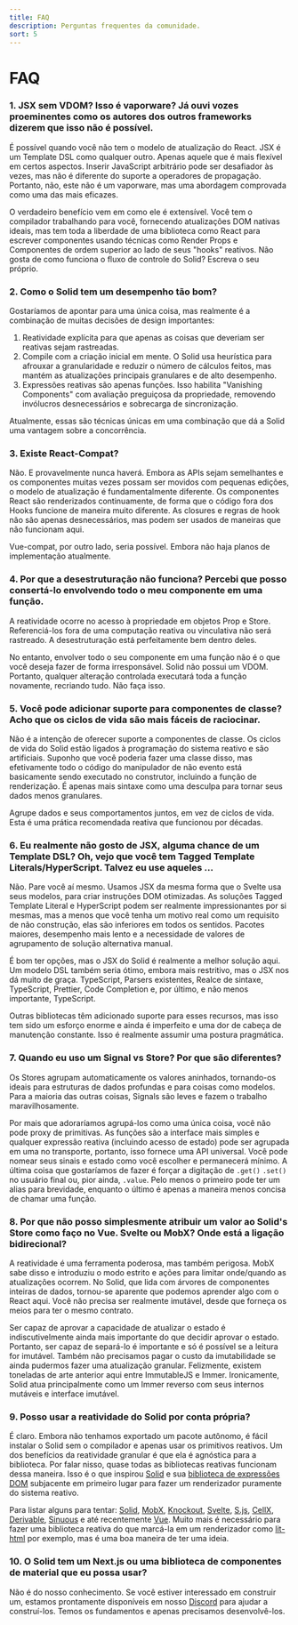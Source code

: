 ```yaml
---
title: FAQ
description: Perguntas frequentes da comunidade.
sort: 5
---
```


# FAQ

### 1. JSX sem VDOM? Isso é vaporware? Já ouvi vozes proeminentes como os autores dos outros frameworks dizerem que isso não é possível.

É possível quando você não tem o modelo de atualização do React. JSX é um Template DSL como qualquer outro. Apenas aquele que é mais flexível em certos aspectos. Inserir JavaScript arbitrário pode ser desafiador às vezes, mas não é diferente do suporte a operadores de propagação. Portanto, não, este não é um vaporware, mas uma abordagem comprovada como uma das mais eficazes.

O verdadeiro benefício vem em como ele é extensível. Você tem o compilador trabalhando para você, fornecendo atualizações DOM nativas ideais, mas tem toda a liberdade de uma biblioteca como React para escrever componentes usando técnicas como Render Props e Componentes de ordem superior ao lado de seus "hooks" reativos. Não gosta de como funciona o fluxo de controle do Solid? Escreva o seu próprio.

### 2. Como o Solid tem um desempenho tão bom?

Gostaríamos de apontar para uma única coisa, mas realmente é a combinação de muitas decisões de design importantes:

1. Reatividade explícita para que apenas as coisas que deveriam ser reativas sejam rastreadas.
2. Compile com a criação inicial em mente. O Solid usa heurística para afrouxar a granularidade e reduzir o número de cálculos feitos, mas mantém as atualizações principais granulares e de alto desempenho.
3. Expressões reativas são apenas funções. Isso habilita "Vanishing Components" com avaliação preguiçosa da propriedade, removendo invólucros desnecessários e sobrecarga de sincronização.

Atualmente, essas são técnicas únicas em uma combinação que dá a Solid uma vantagem sobre a concorrência.

### 3. Existe React-Compat?

Não. E provavelmente nunca haverá. Embora as APIs sejam semelhantes e os componentes muitas vezes possam ser movidos com pequenas edições, o modelo de atualização é fundamentalmente diferente. Os componentes React são renderizados continuamente, de forma que o código fora dos Hooks funcione de maneira muito diferente. As closures e regras de hook não são apenas desnecessários, mas podem ser usados de maneiras que não funcionam aqui.

Vue-compat, por outro lado, seria possível. Embora não haja planos de implementação atualmente.

### 4. Por que a desestruturação não funciona? Percebi que posso consertá-lo envolvendo todo o meu componente em uma função.

A reatividade ocorre no acesso à propriedade em objetos Prop e Store. Referenciá-los fora de uma computação reativa ou vinculativa não será rastreado. A desestruturação está perfeitamente bem dentro deles.

No entanto, envolver todo o seu componente em uma função não é o que você deseja fazer de forma irresponsável. Solid não possui um VDOM. Portanto, qualquer alteração controlada executará toda a função novamente, recriando tudo. Não faça isso.

### 5. Você pode adicionar suporte para componentes de classe? Acho que os ciclos de vida são mais fáceis de raciocinar.

Não é a intenção de oferecer suporte a componentes de classe. Os ciclos de vida do Solid estão ligados à programação do sistema reativo e são artificiais. Suponho que você poderia fazer uma classe disso, mas efetivamente todo o código do manipulador de não evento está basicamente sendo executado no construtor, incluindo a função de renderização. É apenas mais sintaxe como uma desculpa para tornar seus dados menos granulares.

Agrupe dados e seus comportamentos juntos, em vez de ciclos de vida. Esta é uma prática recomendada reativa que funcionou por décadas.

### 6. Eu realmente não gosto de JSX, alguma chance de um Template DSL? Oh, vejo que você tem Tagged Template Literals/HyperScript. Talvez eu use aqueles ...

Não. Pare você aí mesmo. Usamos JSX da mesma forma que o Svelte usa seus modelos, para criar instruções DOM otimizadas. As soluções Tagged Template Literal e HyperScript podem ser realmente impressionantes por si mesmas, mas a menos que você tenha um motivo real como um requisito de não construção, elas são inferiores em todos os sentidos. Pacotes maiores, desempenho mais lento e a necessidade de valores de agrupamento de solução alternativa manual.

É bom ter opções, mas o JSX do Solid é realmente a melhor solução aqui. Um modelo DSL também seria ótimo, embora mais restritivo, mas o JSX nos dá muito de graça. TypeScript, Parsers existentes, Realce de sintaxe, TypeScript, Prettier, Code Completion e, por último, e não menos importante, TypeScript.

Outras bibliotecas têm adicionado suporte para esses recursos, mas isso tem sido um esforço enorme e ainda é imperfeito e uma dor de cabeça de manutenção constante. Isso é realmente assumir uma postura pragmática.

### 7. Quando eu uso um Signal vs Store? Por que são diferentes?

Os Stores agrupam automaticamente os valores aninhados, tornando-os ideais para estruturas de dados profundas e para coisas como modelos. Para a maioria das outras coisas, Signals são leves e fazem o trabalho maravilhosamente.

Por mais que adoraríamos agrupá-los como uma única coisa, você não pode proxy de primitivas. As funções são a interface mais simples e qualquer expressão reativa (incluindo acesso de estado) pode ser agrupada em uma no transporte, portanto, isso fornece uma API universal. Você pode nomear seus sinais e estado como você escolher e permanecerá mínimo. A última coisa que gostaríamos de fazer é forçar a digitação de `.get()` `.set()` no usuário final ou, pior ainda, `.value`. Pelo menos o primeiro pode ter um alias para brevidade, enquanto o último é apenas a maneira menos concisa de chamar uma função.

### 8. Por que não posso simplesmente atribuir um valor ao Solid's Store como faço no Vue. Svelte ou MobX? Onde está a ligação bidirecional?

A reatividade é uma ferramenta poderosa, mas também perigosa. MobX sabe disso e introduziu o modo estrito e ações para limitar onde/quando as atualizações ocorrem. No Solid, que lida com árvores de componentes inteiras de dados, tornou-se aparente que podemos aprender algo com o React aqui. Você não precisa ser realmente imutável, desde que forneça os meios para ter o mesmo contrato.

Ser capaz de aprovar a capacidade de atualizar o estado é indiscutivelmente ainda mais importante do que decidir aprovar o estado. Portanto, ser capaz de separá-lo é importante e só é possível se a leitura for imutável. Também não precisamos pagar o custo da imutabilidade se ainda pudermos fazer uma atualização granular. Felizmente, existem toneladas de arte anterior aqui entre ImmutableJS e Immer. Ironicamente, Solid atua principalmente como um Immer reverso com seus internos mutáveis e interface imutável.

### 9. Posso usar a reatividade do Solid por conta própria?

É claro. Embora não tenhamos exportado um pacote autônomo, é fácil instalar o Solid sem o compilador e apenas usar os primitivos reativos. Um dos benefícios da reatividade granular é que ela é agnóstica para a biblioteca. Por falar nisso, quase todas as bibliotecas reativas funcionam dessa maneira. Isso é o que inspirou [Solid](https://github.com/solidjs/solid) e sua [biblioteca de expressões DOM](https://github.com/ryansolid/dom-expressions) subjacente em primeiro lugar para fazer um renderizador puramente do sistema reativo.

Para listar alguns para tentar: [Solid](https://github.com/solidjs/solid), [MobX](https://github.com/mobxjs/mobx), [Knockout](https://github.com/knockout/knockout), [Svelte](https://github.com/sveltejs/svelte), [S.js](https://github.com/adamhaile/S), [CellX](https://github.com/Riim/cellx), [Derivable](https://github.com/ds300/derivablejs), [Sinuous](https://github.com/luwes/sinuous) e até recentemente [Vue](https://github.com/vuejs/vue). Muito mais é necessário para fazer uma biblioteca reativa do que marcá-la em um renderizador como [lit-html](https://github.com/Polymer/lit-html) por exemplo, mas é uma boa maneira de ter uma ideia.

### 10. O Solid tem um Next.js ou uma biblioteca de componentes de material que eu possa usar?

Não é do nosso conhecimento. Se você estiver interessado em construir um, estamos prontamente disponíveis em nosso [Discord](https://discord.com/invite/solidjs) para ajudar a construí-los. Temos os fundamentos e apenas precisamos desenvolvê-los.
